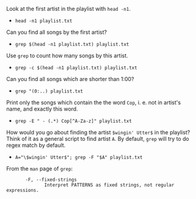 Look at the first artist in the playlist with `head -n1`.

* `head -n1 playlist.txt`

Can you find all songs by the first artist?

* `grep $(head -n1 playlist.txt) playlist.txt`

Use `grep` to count how many songs by this artist.

* `grep -c $(head -n1 playlist.txt) playlist.txt`

Can you find all songs which are shorter than 1:00?

* `grep "(0:..) playlist.txt`

Print only the songs which contain the the word `Cop`, i. e. not in artist's name, and exactly this word.

* `grep -E " - (.*) Cop[^A-Za-z]" playlist.txt`

How would you go about finding the artist `$wingin' Utter$` in the playlist? Think of it as a general script to find artist `A`. By default, `grep` will try to do regex match by default.

* `A="\$wingin' Utter$"; grep -F "$A" playlist.txt`

From the `man` page of `grep`:
```
       -F, --fixed-strings
              Interpret PATTERNS as fixed strings, not regular expressions.
```

